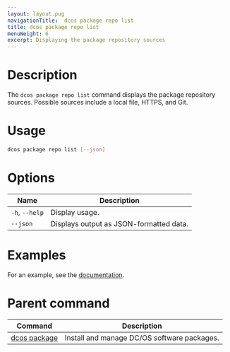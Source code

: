 ```yaml
---
layout: layout.pug
navigationTitle:  dcos package repo list
title: dcos package repo list
menuWeight: 6
excerpt: Displaying the package repository sources
---
```



# Description
The `dcos package repo list` command displays the package repository sources. Possible sources include a local file, HTTPS, and Git.

# Usage

```bash
dcos package repo list [--json]
```

# Options

| Name | Description |
|---------|-------------|
| `-h`, `--help` | Display usage. |
| `--json`   | Displays output as  JSON-formatted data. |



# Examples

For an example, see the [documentation](/mesosphere/dcos/2.0/administering-clusters/package-registry/).

# Parent command

| Command | Description |
|---------|-------------|
| [dcos package](/mesosphere/dcos/2.0/cli/command-reference/dcos-package/)   | Install and manage DC/OS software packages. |
